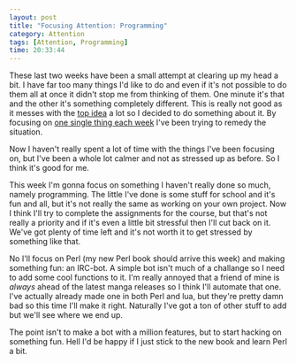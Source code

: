 ```yaml
---
layout: post
title: "Focusing Attention: Programming"
category: Attention
tags: [Attention, Programming]
time: 20:33:44
---
```

These last two weeks have been a small attempt at clearing up my head a bit. I have far too many things I'd like to do and even if it's not possible to do them all at once it didn't stop me from thinking of them. One minute it's that and the other it's something completely different. This is really not good as it messes with the [top idea](/blog/the_top_idea) a lot so I decided to do something about it. By focusing on [one single thing each week](/blog/category/attention) I've been trying to remedy the situation.

Now I haven't really spent a lot of time with the things I've been focusing on, but I've been a whole lot calmer and not as stressed up as before. So I think it's good for me.

This week I'm gonna focus on something I haven't really done so much, namely programming. The little I've done is some stuff for school and it's fun and all, but it's not really the same as working on your own project. Now I think I'll try to complete the assignments for the course, but that's not really a priority and if it's even a little bit stressful then I'll cut back on it. We've got plenty of time left and it's not worth it to get stressed by something like that.

No I'll focus on Perl (my new Perl book should arrive this week) and making something fun: an IRC-bot. A simple bot isn't much of a challange so I need to add some cool functions to it. I'm really annoyed that a friend of mine is *always* ahead of the latest manga releases so I think I'll automate that one. I've actually already made one in both Perl and lua, but they're pretty damn bad so this time I'll make it right. Naturally I've got a ton of other stuff to add but we'll see where we end up.

The point isn't to make a bot with a million features, but to start hacking on something fun. Hell I'd be happy if I just stick to the new book and learn Perl a bit.

